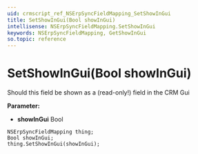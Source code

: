 ```yaml
---
uid: crmscript_ref_NSErpSyncFieldMapping_SetShowInGui
title: SetShowInGui(Bool showInGui)
intellisense: NSErpSyncFieldMapping.SetShowInGui
keywords: NSErpSyncFieldMapping, GetShowInGui
so.topic: reference
---
```


# SetShowInGui(Bool showInGui)

Should this field be shown as a (read-only!) field in the CRM Gui

**Parameter:** 
* **showInGui** Bool

```crmscript
NSErpSyncFieldMapping thing;
Bool showInGui;
thing.SetShowInGui(showInGui);
```

